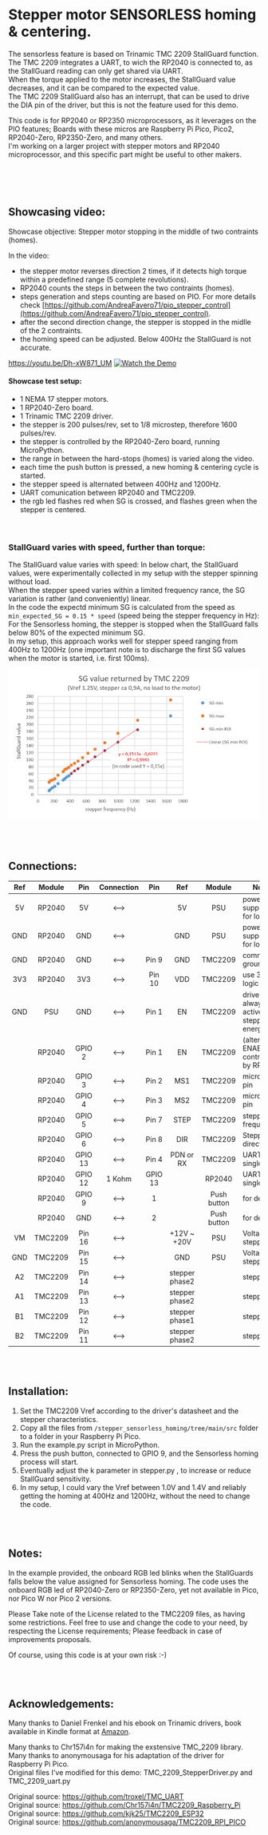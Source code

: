 # Stepper motor SENSORLESS homing & centering.
The sensorless feature is based on Trinamic TMC 2209 StallGuard function.<br>
The TMC 2209 integrates a UART, to wich the RP2040 is connected to, as the StallGuard reading can only get shared via UART.<br>
When the torque applied to the motor increases, the StallGuard value decreases, and it can be compared to the expected value.<br>
The TMC 2209 StallGuard also has an interrupt, that can be used to drive the DIA pin of the driver, but this is not the feature used for this demo.<br>


This code is for RP2040 or RP2350 microprocessors, as it leverages on the PIO features; Boards with these micros are Raspberry Pi Pico, Pico2, RP2040-Zero, RP2350-Zero, and many others.<br>
I'm working on a larger project with stepper motors and RP2040 microprocessor, and this specific part might be useful to other makers.

<br><br><br>

## Showcasing video:
Showcase objective: Stepper motor stopping in the middle of two contraints (homes).<br>

In the video:
 - the stepper motor reverses direction 2 times, if it detects high torque within a predefined range (5 complete revolutions).
 - RP2040 counts the steps in between the two contraints (homes).
 - steps generation and steps counting are based on PIO. For more details check [https://github.com/AndreaFavero71/pio_stepper_control](https://github.com/AndreaFavero71/pio_stepper_control).
 - after the second direction change, the stepper is stopped in the midlle of the 2 contraints.
 - the homing speed can be adjusted. Below 400Hz the StallGuard is not accurate.
 
   
https://youtu.be/Dh-xW871_UM
[![Watch the Demo](https://i.ytimg.com/vi/Dh-xW871_UM/maxresdefault.jpg)](https://youtu.be/Dh-xW871_UM)


#### Showcase test setup:
 - 1 NEMA 17 stepper motors.
 - 1 RP2040-Zero board.
 - 1 Trinamic TMC 2209 driver.
 - the stepper is 200 pulses/rev, set to 1/8 microstep, therefore 1600 pulses/rev.
 - the stepper is controlled by the RP2040-Zero board, running MicroPython.
 - the range in between the hard-stops (homes) is varied along the video.
 - each time the push button is pressed, a new homing & centering cycle is started.
 - the stepper speed is alternated between 400Hz and 1200Hz.
 - UART comunication between RP2040 and TMC2209.
 - the rgb led flashes red when SG is crossed, and flashes green when the stepper is centered. 
<br><br><br>

### StallGuard varies with speed, further than torque:
The StallGuard value varies with speed: In below chart, the StallGuard values, were experimentally collected in my setup with the stepper spinning without load.<br>
When the stepper speed varies within a limited frequency rance, the SG variation is rather (and conveniently) linear.<br>
In the code the expectd minimum SG is calculated from the speed as `min_expected_SG = 0.15 * speed` (speed being the stepper frequency in Hz): For the Sensorless homing, the stepper is stopped when the StallGuard falls below 80% of the expected minimum SG.<br>
In my setup, this approach works well for stepper speed ranging from 400Hz to 1200Hz (one important note is to discharge the first SG values when the motor is started, i.e. first 100ms).<br>
 
  ![chart image](/images/sg_chart2.PNG)
 
<br><br>

## Connections:

| Ref |  Module |   Pin   | Connection |   Pin   |       Ref      |    Module   | Notes                                      |
|:---:|:-------:|:-------:|:----------:|:-------:|:--------------:|:-----------:|--------------------------------------------|
|  5V |  RP2040 |    5V   |    <-->    |         |       5V       |     PSU     | power supply unit for logic                |
| GND |  RP2040 |   GND   |    <-->    |         |       GND      |     PSU     | power supply unit for logic                |
| GND |  RP2040 |   GND   |    <-->    |  Pin 9  |       GND      |   TMC2209   | common ground                              |
| 3V3 |  RP2040 |   3V3   |    <-->    |  Pin 10 |       VDD      |   TMC2209   | use 3v3 for logic                          |
| GND |   PSU   |   GND   |    <-->    |  Pin 1  |       EN       |   TMC2209   | driver always active, stepper energized    |
|     |  RP2040 |  GPIO 2 |    <-->    |  Pin 1  |       EN       |   TMC2209   | (alternative) ENABLE controlled by RP2040  |
|     |  RP2040 |  GPIO 3 |    <-->    |  Pin 2  |       MS1      |   TMC2209   | micro step pin                             |
|     |  RP2040 |  GPIO 4 |    <-->    |  Pin 3  |       MS2      |   TMC2209   | micro step pin                             |
|     |  RP2040 |  GPIO 5 |    <-->    |  Pin 7  |      STEP      |   TMC2209   | stepper frequency                          |
|     |  RP2040 |  GPIO 6 |    <-->    |  Pin 8  |       DIR      |   TMC2209   | Stepper direction                          |
|     |  RP2040 | GPIO 13 |    <-->    |  Pin 4  |    PDN or RX   |   TMC2209   | UART single line                           |
|     |  RP2040 | GPIO 12 |   1 Kohm   | GPIO 13 |                |    RP2040   | UART single line                           |
|     |  RP2040 |  GPIO 9 |    <-->    |    1    |                | Push button | for demo                                   |
|     |  RP2040 |   GND   |    <-->    |    2    |                | Push button | for demo                                   |
|  VM | TMC2209 |  Pin 16 |    <-->    |         |   +12V ~ +20V  |     PSU     | Voltage for stepper                        |
| GND | TMC2209 |  Pin 15 |    <-->    |         |       GND      |     PSU     | Voltage for stepper                        |
|  A2 | TMC2209 |  Pin 14 |    <-->    |         | stepper phase2 |             | stepper                                    |
|  A1 | TMC2209 |  Pin 13 |    <-->    |         | stepper phase2 |             | stepper                                    |
|  B1 | TMC2209 |  Pin 12 |    <-->    |         | stepper phase1 |             | stepper                                    |
|  B2 | TMC2209 |  Pin 11 |    <-->    |         | stepper phase2 |             | stepper                                    |
	
<br><br>

## Installation:
1. Set the TMC2209 Vref according to the driver's datasheet and the stepper characteristics.
2. Copy all the files from `/stepper_sensorless_homing/tree/main/src` folder to a folder in your Raspberry Pi Pico.
3. Run the example.py script in MicroPython.
4. Press the push button, connected to GPIO 9, and the Sensorless homing process will start.
5. Eventually adjust the k parameter in stepper.py , to increase or reduce StallGuard sensitivity.
6. In my setup, I could vary the Vref between 1.0V and 1.4V and reliably getting the homing at 400Hz and 1200Hz, without the need to change the code.

<br><br>

## Notes:
In the example provided, the onboard RGB led blinks when the StallGuards falls below the value assigned for Sensorless homing. The code uses the onboard RGB led of RP2040-Zero or RP2350-Zero, yet not available in Pico, nor Pico W nor Pico 2 versions. 

Please Take note of the License related to the TMC2209 files, as having some restrictions.
Feel free to use and change the code to your need, by respecting the License requirements; Please feedback in case of improvements proposals.

Of course, using this code is at your own risk :-)

<br><br>

## Acknowledgements:
Many thanks to Daniel Frenkel and his ebook on Trinamic drivers, book available in Kindle format at [Amazon](https://www.amazon.com/stores/Daniel-Frenkel/author/B0BNZG6FPD?ref=ap_rdr&isDramIntegrated=true&shoppingPortalEnabled=true).<br>

Many thanks to Chr157i4n for making the exstensive TMC_2209 library.<br>
Many thanks to anonymousaga for his adaptation of the driver for Raspberry Pi Pico.<br>
Original files I've modified for this demo: TMC_2209_StepperDriver.py and TMC_2209_uart.py<br>

Original source: https://github.com/troxel/TMC_UART<br>
Original source: https://github.com/Chr157i4n/TMC2209_Raspberry_Pi<br>
Original source: https://github.com/kjk25/TMC2209_ESP32<br>
Original source: https://github.com/anonymousaga/TMC2209_RPI_PICO<br>
